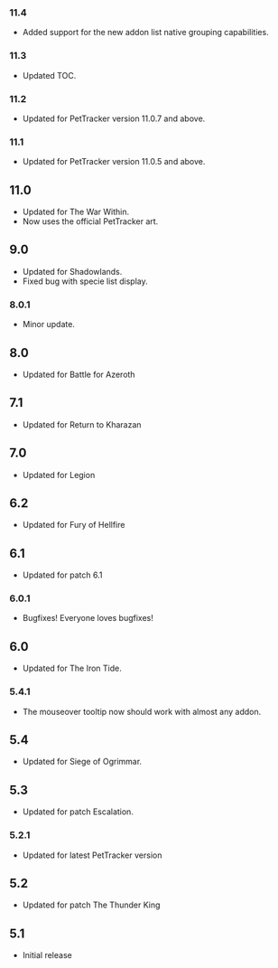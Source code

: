 ### 11.4
* Added support for the new addon list native grouping capabilities.

### 11.3
* Updated TOC.

### 11.2
* Updated for PetTracker version 11.0.7 and above.

### 11.1
* Updated for PetTracker version 11.0.5 and above.

## 11.0
* Updated for The War Within.
* Now uses the official PetTracker art.

## 9.0
* Updated for Shadowlands.
* Fixed bug with specie list display.

### 8.0.1
* Minor update.

## 8.0
* Updated for Battle for Azeroth

## 7.1
* Updated for Return to Kharazan

## 7.0
* Updated for Legion

## 6.2
* Updated for Fury of Hellfire

## 6.1
* Updated for patch 6.1

### 6.0.1
* Bugfixes! Everyone loves bugfixes!

## 6.0
* Updated for The Iron Tide.

### 5.4.1
* The mouseover tooltip now should work with almost any addon.

## 5.4
* Updated for Siege of Ogrimmar.

## 5.3
* Updated for patch Escalation.

### 5.2.1
* Updated for latest PetTracker version

## 5.2
* Updated for patch The Thunder King

## 5.1
* Initial release
